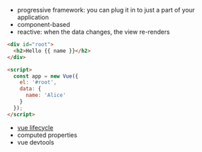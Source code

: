 * progressive framework: you can plug it in to just a part of your application
* component-based
* reactive: when the data changes, the view re-renders

```html
<div id="root">
  <h2>Hello {{ name }}</h2>
</div>

<script>
  const app = new Vue({
    el: '#root',
    data: {
      name: 'Alice'
    }
  });
</script>
```

* [vue lifecycle](https://vuejs.org/v2/guide/instance.html#Lifecycle-Diagram)
* computed properties
* vue devtools
